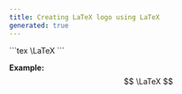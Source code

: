 ```yaml
---
title: Creating LaTeX logo using LaTeX
generated: true
---
```


<div markdown="1" class="ans">
```tex
\LaTeX
```
</div>

**Example:**
$$
\LaTeX
$$
